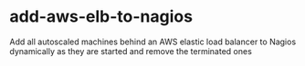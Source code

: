# add-aws-elb-to-nagios
Add all autoscaled machines behind an AWS elastic load balancer to Nagios dynamically as they are started and remove the terminated ones

